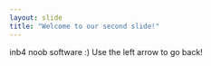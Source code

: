 ```yaml
---
layout: slide
title: "Welcome to our second slide!"
---
```

inb4 noob software :)
Use the left arrow to go back!
